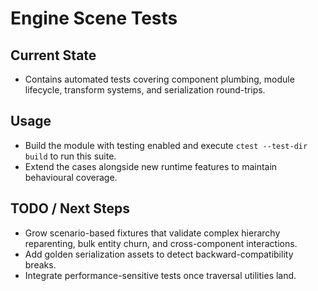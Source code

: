 # Engine Scene Tests

## Current State

- Contains automated tests covering component plumbing, module lifecycle, transform systems, and serialization round-trips.

## Usage

- Build the module with testing enabled and execute `ctest --test-dir build` to run this suite.
- Extend the cases alongside new runtime features to maintain behavioural coverage.

## TODO / Next Steps

- Grow scenario-based fixtures that validate complex hierarchy reparenting, bulk entity churn, and cross-component interactions.
- Add golden serialization assets to detect backward-compatibility breaks.
- Integrate performance-sensitive tests once traversal utilities land.
